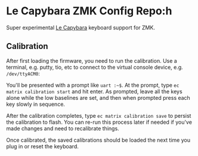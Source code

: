 # Le Capybara ZMK Config Repo:h

Super experimental [Le Capybara](https://github.com/sporkus/le_capybara_keyboard/) keyboard support for ZMK.

## Calibration

After first loading the firmware, you need to run the calibration. Use a terminal, e.g. putty, tio, etc to connect to the virtual console device, e.g. `/dev/ttyACM0`:

You'll be presented with a prompt like `uart :~$`. At the prompt, type `ec matrix calibration start` and hit enter. As prompted, leave all the keys alone while the low baselines are set, and then when prompted press each key slowly in sequence.

After the calibration completes, type `ec matrix calibration save` to persist the calibration to flash. You can re-run this process later if needed if you've made changes and need to recalibrate things.

Once calibrated, the saved calibrations should be loaded the next time you plug in or reset the keyboard.
